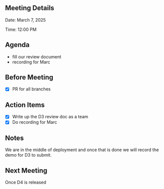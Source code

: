 ## Meeting Details

Date: March 7, 2025

Time: 12:00 PM 

## Agenda

- fill our review document
- recording for Marc

## Before Meeting

- [x]  PR for all branches

## Action Items

- [x]  Write up the D3 review doc as a team
- [x]  Do recording for Marc

## Notes

We are in the middle of deployment and once that is done we will record the demo for D3 to submit.

## Next Meeting

Once D4 is released
